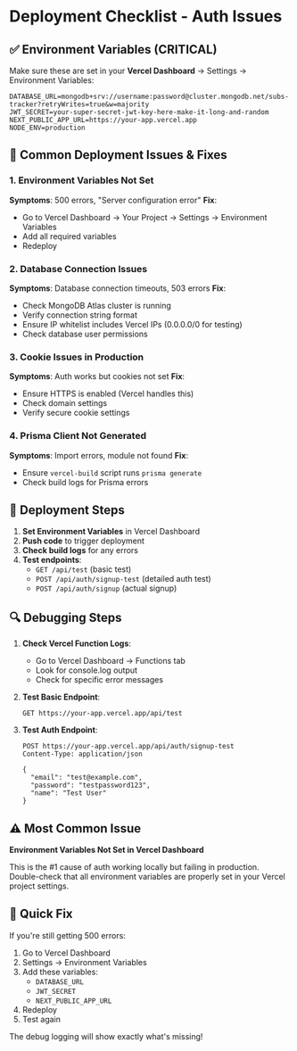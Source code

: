 # Deployment Checklist - Auth Issues

## ✅ **Environment Variables (CRITICAL)**

Make sure these are set in your **Vercel Dashboard** → Settings → Environment Variables:

```env
DATABASE_URL=mongodb+srv://username:password@cluster.mongodb.net/subs-tracker?retryWrites=true&w=majority
JWT_SECRET=your-super-secret-jwt-key-here-make-it-long-and-random
NEXT_PUBLIC_APP_URL=https://your-app.vercel.app
NODE_ENV=production
```

## 🔧 **Common Deployment Issues & Fixes**

### 1. **Environment Variables Not Set**
**Symptoms**: 500 errors, "Server configuration error"
**Fix**: 
- Go to Vercel Dashboard → Your Project → Settings → Environment Variables
- Add all required variables
- Redeploy

### 2. **Database Connection Issues**
**Symptoms**: Database connection timeouts, 503 errors
**Fix**:
- Check MongoDB Atlas cluster is running
- Verify connection string format
- Ensure IP whitelist includes Vercel IPs (0.0.0.0/0 for testing)
- Check database user permissions

### 3. **Cookie Issues in Production**
**Symptoms**: Auth works but cookies not set
**Fix**:
- Ensure HTTPS is enabled (Vercel handles this)
- Check domain settings
- Verify secure cookie settings

### 4. **Prisma Client Not Generated**
**Symptoms**: Import errors, module not found
**Fix**:
- Ensure `vercel-build` script runs `prisma generate`
- Check build logs for Prisma errors

## 🚀 **Deployment Steps**

1. **Set Environment Variables** in Vercel Dashboard
2. **Push code** to trigger deployment
3. **Check build logs** for any errors
4. **Test endpoints**:
   - `GET /api/test` (basic test)
   - `POST /api/auth/signup-test` (detailed auth test)
   - `POST /api/auth/signup` (actual signup)

## 🔍 **Debugging Steps**

1. **Check Vercel Function Logs**:
   - Go to Vercel Dashboard → Functions tab
   - Look for console.log output
   - Check for specific error messages

2. **Test Basic Endpoint**:
   ```
   GET https://your-app.vercel.app/api/test
   ```

3. **Test Auth Endpoint**:
   ```
   POST https://your-app.vercel.app/api/auth/signup-test
   Content-Type: application/json
   
   {
     "email": "test@example.com",
     "password": "testpassword123",
     "name": "Test User"
   }
   ```

## ⚠️ **Most Common Issue**

**Environment Variables Not Set in Vercel Dashboard**

This is the #1 cause of auth working locally but failing in production. Double-check that all environment variables are properly set in your Vercel project settings.

## 🎯 **Quick Fix**

If you're still getting 500 errors:

1. Go to Vercel Dashboard
2. Settings → Environment Variables
3. Add these variables:
   - `DATABASE_URL`
   - `JWT_SECRET`
   - `NEXT_PUBLIC_APP_URL`
4. Redeploy
5. Test again

The debug logging will show exactly what's missing!
